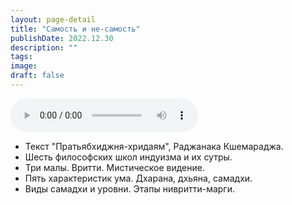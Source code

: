 ```yaml
---
layout: page-detail
title: "Самость и не-самость"
publishDate: 2022.12.30
description: ""
tags:
image:
draft: false
---
```


<audio title="2022.12.30 - Самость и не-самость.mp3" src="/upload/iblock/3b3/3b36377e7f69de7070b62498317b5372.mp3" controls=""></audio>

* Текст "Пратьябхиджня-хридаям", Раджанака Кшемараджа.
* Шесть философских школ индуизма и их сутры.
* Три малы. Вритти. Мистическое видение.
* Пять характеристик ума. Дхарана, дхьяна, самадхи.
* Виды самадхи и уровни. Этапы нивритти-марги.

  
